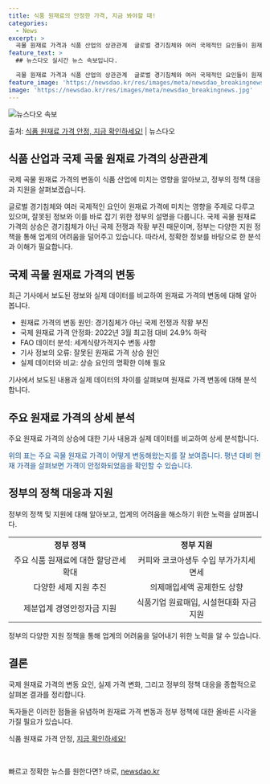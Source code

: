 ```yaml
---
title: 식품 원재료의 안정한 가격, 지금 봐야할 때!
categories:
  - News
excerpt: >
  곡물 원재료 가격과 식품 산업의 상관관계  글로벌 경기침체와 여러 국제적인 요인들이 원재료 가격에 미치는 영…
feature_text: >
  ## 뉴스다오 실시간 뉴스 속보입니다.

  곡물 원재료 가격과 식품 산업의 상관관계  글로벌 경기침체와 여러 국제적인 요인들이 원재료 가격에 미치는 영…
feature_image: 'https://newsdao.kr/res/images/meta/newsdao_breakingnews.jpg'
image: 'https://newsdao.kr/res/images/meta/newsdao_breakingnews.jpg'
---
```


![뉴스다오 속보](https://newsdao.kr/res/images/meta/newsdao_breakingnews.jpg)

<p>출처: <a href="https://newsdao.kr/4515" rel="dofollow">식품 원재료 가격 안정, 지금 확인하세요!</a> | 뉴스다오</p>

<h2 data-ke-size="size26">식품 산업과 국제 곡물 원재료 가격의 상관관계</h2>
국제 곡물 원재료 가격의 변동이 식품 산업에 미치는 영향을 알아보고, 정부의 정책 대응과 지원을 살펴보겠습니다.

<p data-ke-size="size16">글로벌 경기침체와 여러 국제적인 요인이 원재료 가격에 미치는 영향을 주제로 다루고 있으며, 잘못된 정보와 이를 바로 잡기 위한 정부의 설명을 다룹니다. 국제 곡물 원재료 가격의 상승은 경기침체가 아닌 국제 전쟁과 작황 부진 때문이며, 정부는 다양한 지원 정책을 통해 업계의 어려움을 덜어주고 있습니다. 따라서, 정확한 정보를 바탕으로 한 분석과 이해가 필요합니다.</p>

<h2 data-ke-size="size26">국제 곡물 원재료 가격의 변동</h2>
최근 기사에서 보도된 정보와 실제 데이터를 비교하여 원재료 가격의 변동에 대해 알아봅니다.

<ul>
  <li>원재료 가격의 변동 원인: 경기침체가 아닌 국제 전쟁과 작황 부진</li>
  <li>국제 원재료 가격 안정화: 2022년 3월 최고점 대비 24.9% 하락</li>
  <li>FAO 데이터 분석: 세계식량가격지수 변동 사항</li>
  <li>기사 정보의 오류: 잘못된 원재료 가격 상승 원인</li>
  <li>실제 데이터와 비교: 상승 요인의 명확한 이해 필요</li>
</ul>

<p data-ke-size="size16">기사에서 보도된 내용과 실제 데이터의 차이를 살펴보며 원재료 가격 변동에 대해 분석합니다.</p>

<h2 data-ke-size="size26">주요 원재료 가격의 상세 분석</h2>
주요 원재료 가격의 상승에 대한 기사 내용과 실제 데이터를 비교하여 상세 분석합니다.

<p data-ke-size="size16"><span style="color: #1a5490;">위의 표는 주요 곡물 원재료 가격이 어떻게 변동해왔는지를 잘 보여줍니다. 평년 대비 현재 가격을 살펴보면 가격이 안정화되었음을 확인할 수 있습니다.</span></p>

<h2 data-ke-size="size26">정부의 정책 대응과 지원</h2>
정부의 정책 및 지원에 대해 알아보고, 업계의 어려움을 해소하기 위한 노력을 살펴봅니다.

<table>
  <tr>
    <td style="text-align: center; height: 17px;"><b>정부 정책</b></td>
    <td style="text-align: center; height: 17px;"><b>정부 지원</b></td>
  </tr>
  <tr>
    <td style="text-align: center; height: 17px;">주요 식품 원재료에 대한 할당관세 확대</td>
    <td style="text-align: center; height: 17px;">커피와 코코아생두 수입 부가가치세 면세</td>
  </tr>
  <tr>
    <td style="text-align: center; height: 17px;">다양한 세제 지원 추진</td>
    <td style="text-align: center; height: 17px;">의제매입세액 공제한도 상향</td>
  </tr>
  <tr>
    <td style="text-align: center; height: 17px;">제분업계 경영안정자금 지원</td>
    <td style="text-align: center; height: 17px;">식품기업 원료매입, 시설현대화 자금 지원</td>
  </tr>
</table>

<p data-ke-size="size16">정부의 다양한 지원 정책을 통해 업계의 어려움을 덜어내기 위한 노력을 알 수 있습니다.</p>

<h2 data-ke-size="size26">결론</h2>
국제 원재료 가격의 변동 요인, 실제 가격 변화, 그리고 정부의 정책 대응을 종합적으로 살펴본 결과를 정리합니다.

<p data-ke-size="size16">독자들은 이러한 점들을 유념하며 원재료 가격 변동과 정부 정책에 대한 올바른 시각을 가질 필요가 있습니다.</p>

<p data-ke-size="size16">식품 원재료 가격 안정, <a href="https://newsdao.kr/4515">지금 확인하세요!</a></p>
<p data-ke-size="size16">&nbsp;</p> 

빠르고 정확한 뉴스를 원한다면? 바로, <a href="https://newsdao.kr" rel="dofollow">newsdao.kr</a>



